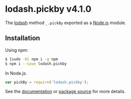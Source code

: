 # lodash.pickby v4.1.0

The [lodash](https://lodash.com/) method `_.pickBy` exported as a [Node.js](https://nodejs.org/) module.

## Installation

Using npm:
```bash
$ {sudo -H} npm i -g npm
$ npm i --save lodash.pickby
```

In Node.js:
```js
var pickBy = require('lodash.pickby');
```

See the [documentation](https://lodash.com/docs#pickBy) or [package source](https://github.com/lodash/lodash/blob/4.1.0-npm-packages/lodash.pickby) for more details.
